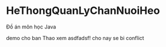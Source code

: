 # HeThongQuanLyChanNuoiHeo
Đồ án môn học Java

demo cho ban Thao xem asdfadsf!
cho nay se bi conflict 
